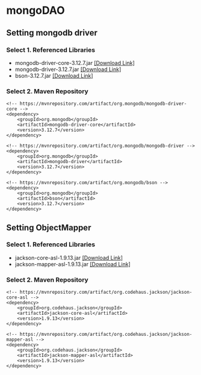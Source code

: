 # mongoDAO

## Setting mongodb driver
### Select 1. Referenced Libraries
- mongodb-driver-core-3.12.7.jar [[Download Link]](https://mvnrepository.com/artifact/org.mongodb/mongodb-driver-core/3.12.7)
- mongodb-driver-3.12.7.jar [[Download Link]](https://mvnrepository.com/artifact/org.mongodb/mongodb-driver/3.12.7)
- bson-3.12.7.jar [[Download Link]](https://mvnrepository.com/artifact/org.mongodb/bson/3.12.7)

### Select 2. Maven Repository
```
<!-- https://mvnrepository.com/artifact/org.mongodb/mongodb-driver-core -->
<dependency>
    <groupId>org.mongodb</groupId>
    <artifactId>mongodb-driver-core</artifactId>
    <version>3.12.7</version>
</dependency>

<!-- https://mvnrepository.com/artifact/org.mongodb/mongodb-driver -->
<dependency>
    <groupId>org.mongodb</groupId>
    <artifactId>mongodb-driver</artifactId>
    <version>3.12.7</version>
</dependency>

<!-- https://mvnrepository.com/artifact/org.mongodb/bson -->
<dependency>
    <groupId>org.mongodb</groupId>
    <artifactId>bson</artifactId>
    <version>3.12.7</version>
</dependency>

```

## Setting ObjectMapper
### Select 1. Referenced Libraries
- jackson-core-asl-1.9.13.jar [[Download Link]](https://mvnrepository.com/artifact/org.codehaus.jackson/jackson-core-asl/1.9.13)
- jackson-mapper-asl-1.9.13.jar [[Download Link]](https://mvnrepository.com/artifact/org.codehaus.jackson/jackson-mapper-asl/1.9.13)

### Select 2. Maven Repository
```
<!-- https://mvnrepository.com/artifact/org.codehaus.jackson/jackson-core-asl -->
<dependency>
    <groupId>org.codehaus.jackson</groupId>
    <artifactId>jackson-core-asl</artifactId>
    <version>1.9.13</version>
</dependency>

<!-- https://mvnrepository.com/artifact/org.codehaus.jackson/jackson-mapper-asl -->
<dependency>
    <groupId>org.codehaus.jackson</groupId>
    <artifactId>jackson-mapper-asl</artifactId>
    <version>1.9.13</version>
</dependency>

```
